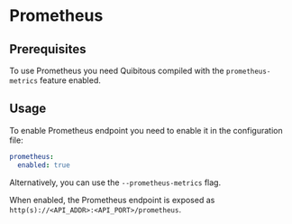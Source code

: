 # Prometheus

## Prerequisites

To use Prometheus you need Quibitous compiled with the `prometheus-metrics` feature enabled.

## Usage

To enable Prometheus endpoint you need to enable it in the configuration file:

```yaml
prometheus:
  enabled: true
```

Alternatively, you can use the `--prometheus-metrics` flag.

When enabled, the Prometheus endpoint is exposed as `http(s)://<API_ADDR>:<API_PORT>/prometheus`.
